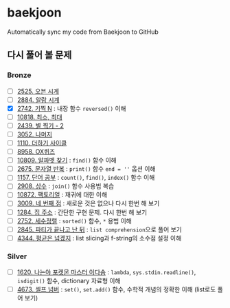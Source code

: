 # baekjoon
Automatically sync my code from Baekjoon to GitHub

## 다시 풀어 볼 문제
### Bronze
- [ ] [2525. 오븐 시계](https://www.acmicpc.net/problem/2525)
- [ ] [2884. 알람 시계](https://www.acmicpc.net/problem/2884)
- [X] [2742. 기찍 N](https://www.acmicpc.net/problem/2742) : 내장 함수 `reversed()` 이해
- [ ] [10818. 최소, 최대](https://www.acmicpc.net/problem/10818)
- [ ] [2439. 별 찍기 - 2](https://www.acmicpc.net/problem/2439)
- [ ] [3052. 나머지](https://www.acmicpc.net/problem/3052)
- [ ] [1110. 더하기 사이클](https://www.acmicpc.net/problem/1110)
- [ ] [8958. OX퀴즈](https://www.acmicpc.net/problem/8958)
- [ ] [10809. 알파벳 찾기](https://www.acmicpc.net/problem/10809) : `find()` 함수 이해
- [ ] [2675. 문자열 반복](https://www.acmicpc.net/problem/2675) : `print()` 함수 `end = ''` 옵션 이해
- [ ] [1157. 단어 공부](https://www.acmicpc.net/problem/1157) : `count()`, `find()`, `index()` 함수 이해
- [ ] [2908. 상수](https://www.acmicpc.net/problem/2908) : `join()` 함수 사용법 복습
- [ ] [10872. 팩토리얼](https://www.acmicpc.net/problem/10872) : 재귀에 대한 이해
- [ ] [3009. 네 번째 점](https://www.acmicpc.net/problem/3009) : 새로운 것은 없으나 다시 한번 해 보기
- [ ] [1284. 집 주소](https://www.acmicpc.net/problem/1284) : 간단한 구현 문제. 다시 한번 해 보기
- [ ] [2752. 세수정렬](https://www.acmicpc.net/problem/2752) : `sorted()` 함수, `*` 용법 이해
- [ ] [2845. 파티가 끝나고 난 뒤](https://www.acmicpc.net/problem/2845) : `list comprehension`으로 풀어 보기
- [ ] [4344. 평균은 넘겠지](https://www.acmicpc.net/problem/4344) : list slicing과 f-string의 소수점 설정 이해
### Silver
- [ ] [1620. 나는야 포켓몬 마스터 이다솜](https://www.acmicpc.net/problem/1620) : `lambda`, `sys.stdin.readline()`, `isdigit()` 함수, dictionary 자료형 이해
- [ ] [4673. 셀프 넘버](https://www.acmicpc.net/problem/4673) : `set()`, `set.add()` 함수, 수학적 개념의 정확한 이해 (list로도 풀어 보기)
